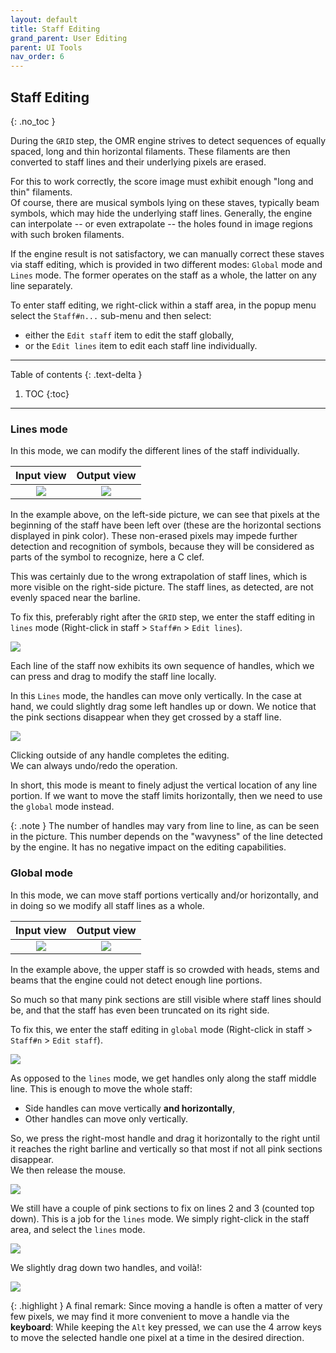 ```yaml
---
layout: default
title: Staff Editing
grand_parent: User Editing
parent: UI Tools
nav_order: 6
---
```

## Staff Editing
{: .no_toc }

During the `GRID` step, the OMR engine strives to detect sequences of equally spaced,
long and thin horizontal filaments.
These filaments are then converted to staff lines and their underlying pixels are erased.

For this to work correctly, the score image must exhibit enough "long and thin" filaments.  
Of course, there are musical symbols lying on these staves, typically beam symbols, which may hide
the underlying staff lines.
Generally, the engine can interpolate -- or even extrapolate -- the holes found in image regions
with such broken filaments.

If the engine result is not satisfactory, we can manually correct these staves via staff
editing, which is provided in two different modes: `Global` mode and `Lines` mode.
The former operates on the staff as a whole, the latter on any line separately.

To enter staff editing, we right-click within a staff area, in the popup menu select the
`Staff#n...` sub-menu and then select:
- either the `Edit staff` item to edit the staff globally,
- or the `Edit lines` item to edit each staff line individually.

---
Table of contents
{: .text-delta }

1. TOC
{:toc}
---

### Lines mode

In this mode, we can modify the different lines of the staff individually.

| Input view | Output view |
| :---: | :---: |
| ![](../assets/images/staff_lines_wrong.png) | ![](../assets/images/staff_lines_uneven.png)  |

In the example above, on the left-side picture, we can see that pixels at the beginning of the staff
have been left over (these are the horizontal sections displayed in pink color).
These non-erased pixels may impede further detection and recognition of symbols, because they will
be considered as parts of the symbol to recognize, here a C clef.

This was certainly due to the wrong extrapolation of staff lines, which is more visible on the
right-side picture. The staff lines, as detected, are not evenly spaced near the barline.

To fix this, preferably right after the `GRID` step, we enter the staff editing in `lines` mode
(Right-click in staff > ``Staff#n`` > ``Edit lines``).

![](../assets/images/staff_lines_handles.png)

Each line of the staff now exhibits its own sequence of handles, which we can press and drag to modify
the staff line locally.

In this `Lines` mode, the handles can move only vertically.
In the case at hand, we could slightly drag some left handles up or down.
We notice that the pink sections disappear when they get crossed by a staff line.

![](../assets/images/staff_lines_ok.png)

Clicking outside of any handle completes the editing.  
We can always undo/redo the operation.

In short, this mode is meant to finely adjust the vertical location of any line portion.
If we want to move the staff limits horizontally, then we need to use the `global` mode instead.

{: .note }
The number of handles may vary from line to line, as can be seen in the picture.
This number depends on the "wavyness" of the line detected by the engine.
It has no negative impact on the editing capabilities.

### Global mode

In this mode, we can move staff portions vertically and/or horizontally, and in doing so we modify
all staff lines as a whole.

| Input view | Output view |
| :---: | :---: |
| ![](../assets/images/staff_wrong.png) | ![](../assets/images/staff_too_short.png)  |

In the example above, the upper staff is so crowded with heads, stems and beams that the engine
could not detect enough line portions.

So much so that many pink sections are still visible where staff lines should be, and that the staff
has even been truncated on its right side.

To fix this, we enter the staff editing in `global` mode
(Right-click in staff > ``Staff#n`` > ``Edit staff``).

![](../assets/images/staff_handles.png)

As opposed to the `lines` mode, we get handles only along the staff middle line.
This is enough to move the whole staff:
- Side handles can move vertically **and horizontally**,
- Other handles can move only vertically.

So, we press the right-most handle and drag it horizontally to the right until it reaches
the right barline and vertically so that most if not all pink sections disappear.  
We then release the mouse.

![](../assets/images/staff_handles_ok.png)

We still have a couple of pink sections to fix on lines 2 and 3 (counted top down). This is a job for the `lines` mode.
We simply right-click in the staff area, and select the `lines` mode.

![](../assets/images/staff_handles_nearly.png)

We slightly drag down two handles, and voilà!:

![](../assets/images/staff_handles_perfect.png)

{: .highlight }
A final remark: Since moving a handle is often a matter of very few pixels, we may find it more
convenient to move a handle via the **keyboard**:
While keeping the `Alt` key pressed, we can use the 4 arrow keys to move the selected handle
one pixel at a time in the desired direction.
